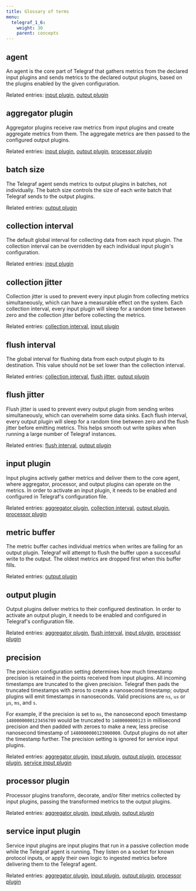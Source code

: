 ```yaml
---
title: Glossary of terms
menu:
  telegraf_1_6:
    weight: 30
    parent: concepts
---
```


## agent

An agent is the core part of Telegraf that gathers metrics from the declared input plugins and sends metrics to the declared output plugins, based on the plugins enabled by the given configuration.

Related entries: [input plugin](/telegraf/v1.6/concepts/glossary/#input-plugin), [output plugin](/telegraf/v1.6/concepts/glossary/#output-plugin)

## aggregator plugin

Aggregator plugins receive raw metrics from input plugins and create aggregate metrics from them.
The aggregate metrics are then passed to the configured output plugins.

Related entries: [input plugin](/telegraf/v1.6/concepts/glossary/#input-plugin), [output plugin](/telegraf/v1.6/concepts/glossary/#output-plugin), [processor plugin](/telegraf/v1.6/concepts/glossary/#processor-plugin)

## batch size

The Telegraf agent sends metrics to output plugins in batches, not individually.
The batch size controls the size of each write batch that Telegraf sends to the output plugins.

Related entries: [output plugin](/telegraf/v1.6/concepts/glossary/#output-plugin)

## collection interval

The default global interval for collecting data from each input plugin.
The collection interval can be overridden by each individual input plugin's configuration.

Related entries: [input plugin](/telegraf/v1.6/concepts/glossary/#input-plugin)

## collection jitter

Collection jitter is used to prevent every input plugin from collecting metrics simultaneously, which can have a measurable effect on the system.
Each collection interval, every input plugin will sleep for a random time between zero and the collection jitter before collecting the metrics.

Related entries: [collection interval](/telegraf/v1.6/concepts/glossary/#collection-interval), [input plugin](/telegraf/v1.6/concepts/glossary/#input-plugin)

## flush interval

The global interval for flushing data from each output plugin to its destination.
This value should not be set lower than the collection interval.

Related entries: [collection interval](/telegraf/v1.6/concepts/glossary/#collection-interval), [flush jitter](/telegraf/v1.6/concepts/glossary/#flush-jitter), [output plugin](/telegraf/v1.6/concepts/glossary/#output-plugin)

## flush jitter

Flush jitter is used to prevent every output plugin from sending writes simultaneously, which can overwhelm some data sinks.
Each flush interval, every output plugin will sleep for a random time between zero and the flush jitter before emitting metrics.
This helps smooth out write spikes when running a large number of Telegraf instances.

Related entries: [flush interval](/telegraf/v1.6/concepts/glossary/#flush-interval), [output plugin](/telegraf/v1.6/concepts/glossary/#output-plugin)

## input plugin

Input plugins actively gather metrics and deliver them to the core agent, where aggregator, processor, and output plugins can operate on the metrics.
In order to activate an input plugin, it needs to be enabled and configured in Telegraf's configuration file.

Related entries: [aggregator plugin](/telegraf/v1.6/concepts/glossary/#aggregator-plugin), [collection interval](/telegraf/v1.6/concepts/glossary/#collection-interval), [output plugin](/telegraf/v1.6/concepts/glossary/#output-plugin), [processor plugin](/telegraf/v1.6/concepts/glossary/#processor-plugin)

## metric buffer

The metric buffer caches individual metrics when writes are failing for an output plugin.
Telegraf will attempt to flush the buffer upon a successful write to the output.
The oldest metrics are dropped first when this buffer fills.

Related entries: [output plugin](/telegraf/v1.6/concepts/glossary/#output-plugin)

## output plugin

Output plugins deliver metrics to their configured destination. In order to activate an output plugin, it needs to be enabled and configured in Telegraf's configuration file.

Related entries: [aggregator plugin](/telegraf/v1.6/concepts/glossary/#aggregator-plugin), [flush interval](/telegraf/v1.6/concepts/glossary/#flush-interval), [input plugin](/telegraf/v1.6/concepts/glossary/#input-plugin), [processor plugin](/telegraf/v1.6/concepts/glossary/#processor-plugin)

## precision

The precision configuration setting determines how much timestamp precision is retained in the points received from input plugins. All incoming timestamps are truncated to the given precision.
Telegraf then pads the truncated timestamps with zeros to create a nanosecond timestamp; output plugins will emit timestamps in nanoseconds.
Valid precisions are `ns`, `us` or `µs`, `ms`, and `s`.

For example, if the precision is set to `ms`, the nanosecond epoch timestamp `1480000000123456789` would be truncated to `1480000000123` in millisecond precision and then padded with zeroes to make a new, less precise nanosecond timestamp of `1480000000123000000`.
Output plugins do not alter the timestamp further. The precision setting is ignored for service input plugins.

Related entries:  [aggregator plugin](/telegraf/v1.6/concepts/glossary/#aggregator-plugin), [input plugin](/telegraf/v1.6/concepts/glossary/#input-plugin), [output plugin](/telegraf/v1.6/concepts/glossary/#output-plugin), [processor plugin](/telegraf/v1.6/concepts/glossary/#processor-plugin), [service input plugin](/telegraf/v1.6/concepts/glossary/#service-input-plugin)

## processor plugin

Processor plugins transform, decorate, and/or filter metrics collected by input plugins, passing the transformed metrics to the output plugins.

Related entries: [aggregator plugin](/telegraf/v1.6/concepts/glossary/#aggregator-plugin), [input plugin](/telegraf/v1.6/concepts/glossary/#input-plugin), [output plugin](/telegraf/v1.6/concepts/glossary/#output-plugin)

## service input plugin

Service input plugins are input plugins that run in a passive collection mode while the Telegraf agent is running.
They listen on a socket for known protocol inputs, or apply their own logic to ingested metrics before delivering them to the Telegraf agent.

Related entries: [aggregator plugin](/telegraf/v1.6/concepts/glossary/#aggregator-plugin), [input plugin](/telegraf/v1.6/concepts/glossary/#input-plugin), [output plugin](/telegraf/v1.6/concepts/glossary/#output-plugin), [processor plugin](/telegraf/v1.6/concepts/glossary/#processor-plugin)
